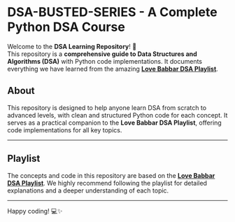 # DSA-BUSTED-SERIES - A Complete Python DSA Course

Welcome to the **DSA Learning Repository**! 🚀  
This repository is a **comprehensive guide to Data Structures and Algorithms (DSA)** with Python code implementations. It documents everything we have learned from the amazing **[Love Babbar DSA Playlist](https://www.youtube.com/playlist?list=PLDzeHZWIZsTryvtXdMr6rPh4IDexB5NIA)**. 

## About
This repository is designed to help anyone learn DSA from scratch to advanced levels, with clean and structured Python code for each concept. It serves as a practical companion to the **Love Babbar DSA Playlist**, offering code implementations for all key topics.

---

## Playlist
The concepts and code in this repository are based on the **[Love Babbar DSA Playlist](https://www.youtube.com/playlist?list=PLDzeHZWIZsTryvtXdMr6rPh4IDexB5NIA)**. We highly recommend following the playlist for detailed explanations and a deeper understanding of each topic.

---

Happy coding! 💻✨
